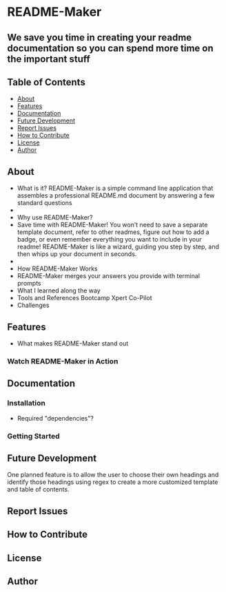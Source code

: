 # README-Maker

## We save you time in creating your readme documentation so you can spend more time on the important stuff

## Table of Contents

- [About](#about)
- [Features](#features)
- [Documentation](#documentation)
- [Future Development](#future-development)
- [Report Issues](#report-issues)
- [How to Contribute](#how-to-contribute)
- [License](#license)
- [Author](#author)

## About

- What is it? README-Maker is a simple command line application that assembles a professional README.md document by answering a few standard questions
- 
- Why use README-Maker?
- Save time with README-Maker! You won’t need to save a separate template document, refer to other readmes, figure out how to add a badge, or even remember everything you want to include in your readme! README-Maker is like a wizard, guiding you step by step, and then whips up your document in seconds.
- 
- How README-Maker Works
- README-Maker merges your answers you provide with terminal prompts
- What I learned along the way
- Tools and References
    Bootcamp Xpert
    Co-Pilot
- Challenges

## Features

- What makes README-Maker stand out

### Watch README-Maker in Action

## Documentation

### Installation

- Required "dependencies"?

### Getting Started

## Future Development

One planned feature is to allow the user to choose their own headings and identify those headings using regex to create a more customized template and table of contents.

## Report Issues

## How to Contribute

## License

## Author
